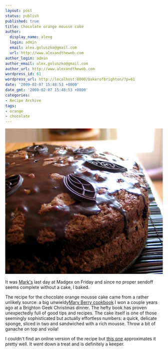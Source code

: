 ```yaml
---
layout: post
status: publish
published: true
title: Chocolate orange mousse cake
author:
  display_name: alexg
  login: admin
  email: alex.goluszko@gmail.com
  url: http://www.alexandtheweb.com
author_login: admin
author_email: alex.goluszko@gmail.com
author_url: http://www.alexandtheweb.com
wordpress_id: 61
wordpress_url: http://localhost:8000/bakerofbrighton/?p=61
date: '2009-02-07 15:48:53 +0000'
date_gmt: '2009-02-07 15:48:53 +0000'
categories:
- Recipe Archive
tags:
- orange
- chocolate
---
```

<p><a href="/images/2009/02/IMG_5642-copy.jpg"><img src="/images/2009/02/IMG_5642-copy-619x464.jpg" alt="Chocolate orange mousse cake" title="Chocolate orange mousse cake" width="619" height="464" class="alignnone size-medium wp-image-142" /></a></p>
<p>It was <a href="http://fordie.co.uk/">Mark's</a> last day at Madgex on Friday and since no proper sendoff seems complete without a cake, I baked.</p>
<p>The recipe for the chocolate orange mousse cake came from a rather unlikely source: a big unwieldy<a href="http://www.amazon.co.uk/Mary-Berrys-Complete-Cookbook-Berry/dp/0751364401">Mary Berry cookbook</a> I won a couple years ago at a Brighton Geek Christmas dinner. The hefty book has proven unexpectedly full of good tips and recipes.  The cake itself is one of those seemingly sophisticated but actually effortless numbers: a quick, delicate sponge, sliced in two and sandwiched with a rich mousse. Throw a bit of ganache on top and voila!</p>
<p>I couldn't find an online version of the recipe but <a href="http://www.helium.com/items/541871-recipes-chocolate-orange-mousse-cake">this one</a> approximates it pretty well.  It went down a treat and is definitely a keeper.</p>
